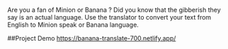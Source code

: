# 
Are you a fan of Minion or Banana ? Did you know that the gibberish they say is an actual language. Use the translator to convert your text from English to Minion speak or Banana language. 























##Project Demo
https://banana-translate-700.netlify.app/
